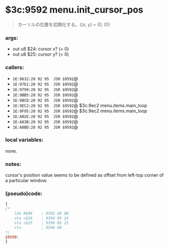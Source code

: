 ﻿
# $3c:9592 menu.init_cursor_pos
> カーソルの位置を初期化する。((x, y) = (0, 0))

### args:
+	out	u8 $24: cursor x? (= 0)
+	out u8 $25: cursor y? (= 0)

### callers:
+	`1E:9632:20 92 95  JSR $9592`@
+	`1E:9761:20 92 95  JSR $9592`@
+	`1E:9799:20 92 95  JSR $9592`@
+	`1E:9BB5:20 92 95  JSR $9592`@
+	`1E:9BCD:20 92 95  JSR $9592`@
+	`1E:9EC2:20 92 95  JSR $9592`@ $3c:9ec2 menu.items.main_loop
+	`1E:9F95:20 92 95  JSR $9592`@ $3c:9ec2 menu.items.main_loop
+	`1E:A02E:20 92 95  JSR $9592`@
+	`1E:A83B:20 92 95  JSR $9592`@
+	`1E:A8BD:20 92 95  JSR $9592`@

### local variables:
none.

### notes:
cursor's position value seems to be defined as offset from left-top corner of a particular window.

### (pseudo)code:
```js
{
/*
    lda #$00    ; 9592 A9 00
    sta <$24    ; 9594 85 24
    sta <$25    ; 9596 85 25
    rts         ; 9598 60
*/
$9599:
}
```


